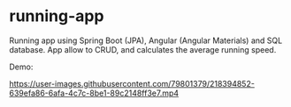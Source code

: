# running-app
Running app using Spring Boot (JPA), Angular (Angular Materials) and SQL database.
App allow to CRUD, and calculates the average running speed.

Demo:

https://user-images.githubusercontent.com/79801379/218394852-639efa86-6afa-4c7c-8be1-89c2148ff3e7.mp4

